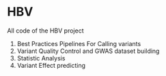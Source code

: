 # HBV

All code of the HBV project

1. Best Practices Pipelines For Calling variants
2. Variant Quality Control and GWAS dataset building
3. Statistic Analysis
4. Variant Effect predicting
